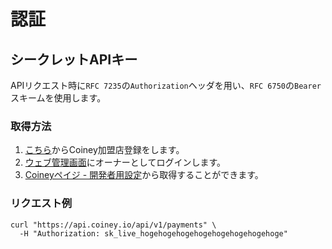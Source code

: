# 認証

## シークレットAPIキー

APIリクエスト時に`RFC 7235`の`Authorization`ヘッダを用い、`RFC 6750`の`Bearer`スキームを使用します。

### 取得方法

1. [こちら](https://app.coiney.com/#/signup)からCoiney加盟店登録をします。
2. [ウェブ管理画面](https://app.coiney.com/#/login)にオーナーとしてログインします。
3. [Coineyペイジ - 開発者用設定](http://app.coiney.com/#/merchants/payge/developer)から取得することができます。

### リクエスト例

```
curl "https://api.coiney.io/api/v1/payments" \
  -H "Authorization: sk_live_hogehogehogehogehogehogehogehoge"
```
